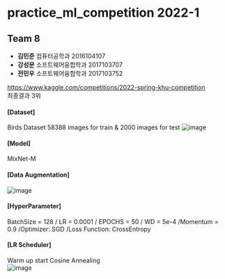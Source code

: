 practice_ml_competition 2022-1
===
Team 8
---

- **김민준** 컴퓨터공학과 2016104107
- **강성문** 소프트웨어융합학과 2017103707
- **전민우** 소프트웨어융합학과 2017103752   

https://www.kaggle.com/competitions/2022-spring-khu-competition    
최종결과 3위

#### [Dataset]   
Birds Dataset
58388 images for train & 2000 images for test
![image](https://user-images.githubusercontent.com/65657711/174601950-25a1b94c-2d14-45fc-9e12-ccfceb2a23ed.png)



#### [Model]   
MixNet-M   

#### [Data Augmentation]   
![image](https://user-images.githubusercontent.com/65657711/174601539-a2c42d9d-d37f-431c-8eb6-b9b55e85e7c0.png)

#### [HyperParameter]   
BatchSize = 128 / LR = 0.0001 / EPOCHS = 50 / WD = 5e-4 /Momentum = 0.9 /Optimizer: SGD /Loss Function: CrossEntropy

#### [LR Scheduler]
Warm up start Cosine Annealing   
![image](https://user-images.githubusercontent.com/65657711/174602249-9d41ef9a-2305-418e-835a-064fa6ecd6a8.png)
